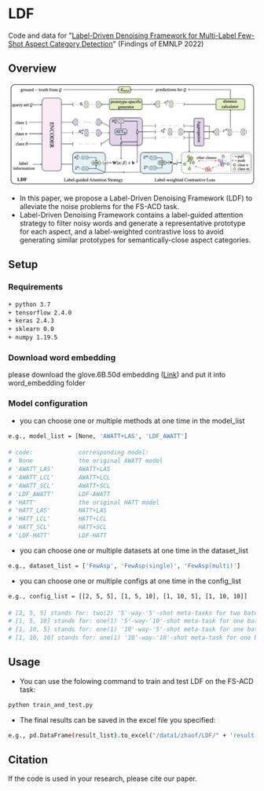 # LDF

Code and data for "[Label-Driven Denoising Framework for Multi-Label Few-Shot Aspect Category Detection](https://arxiv.org/pdf/2210.04220.pdf)" (Findings of EMNLP 2022)

## Overview

<img src="figs/EMNLP2022_LDF.png" style="width:200px height:300px" />

- In this paper, we propose a Label-Driven Denoising Framework (LDF) to alleviate the noise problems for the FS-ACD task.
- Label-Driven Denoising Framework contains a label-guided attention strategy to filter noisy words and generate a representative prototype for each aspect, and a label-weighted contrastive loss to avoid generating similar prototypes for
semantically-close aspect categories.

## Setup

### Requirements
```bash
+ python 3.7
+ tensorflow 2.4.0
+ keras 2.4.3
+ sklearn 0.0
+ numpy 1.19.5
```

### Download word embedding
please download the glove.6B.50d embedding ([Link](https://drive.google.com/file/d/1vCm_X2vrSSwLICwmm4NW2-dXfNtV8TFg/view?usp=sharing)) and put it into word_embedding folder

### Model configuration

- you can choose one or multiple methods at one time in the model_list
```bash
e.g., model_list = [None, 'AWATT+LAS', 'LDF_AWATT']

# code:             corresponding model:
#  None             the original AWATT model
# 'AWATT_LAS'       AWATT+LAS
# 'AWATT_LCL'       AWATT+LCL
# 'AWATT_SCL'       AWATT+SCL
# 'LDF_AWATT'       LDF-AWATT
# 'HATT'            the original HATT model
# 'HATT_LAS'        HATT+LAS
# 'HATT_LCL'        HATT+LCL
# 'HATT_SCL'        HATT+SCL
# 'LDF-HATT'        LDF-HATT
```

- you can choose one or multiple datasets at one time in the dataset_list
```bash
e.g., dataset_list = ['FewAsp', 'FewAsp(single)', 'FewAsp(multi)']
```

- you can choose one or multiple configs at one time in the config_list
```bash
e.g., config_list = [[2, 5, 5], [1, 5, 10], [1, 10, 5], [1, 10, 10]]

# [2, 5, 5] stands for: two(2) '5'-way-'5'-shot meta-tasks for two batch-size
# [1, 5, 10] stands for: one(1) '5'-way-'10'-shot meta-task for one batch-size
# [1, 10, 5] stands for: one(1) '10'-way-'5'-shot meta-task for one batch-size
# [1, 10, 10] stands for: one(1) '10'-way-'10'-shot meta-task for one batch-size
```

## Usage

- You can use the folowing command to train and test LDF on the FS-ACD task:

```bash
python train_and_test.py
```

- The final results can be saved in the excel file you specified:

```bash
e.g., pd.DataFrame(result_list).to_excel("/data1/zhaof/LDF/" + 'result.xlsx')

```

## Citation

If the code is used in your research, please cite our paper.



